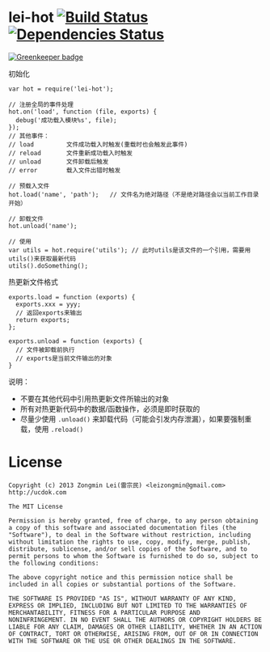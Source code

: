 lei-hot [![Build Status](https://secure.travis-ci.org/leizongmin/node-lei-hot.png?branch=master)](http://travis-ci.org/leizongmin/node-lei-hot) [![Dependencies Status](https://david-dm.org/leizongmin/node-lei-hot.png)](http://david-dm.org/leizongmin/node-lei-hot)
=======

[![Greenkeeper badge](https://badges.greenkeeper.io/leizongmin/node-lei-hot.svg)](https://greenkeeper.io/)


初始化

```
var hot = require('lei-hot');

// 注册全局的事件处理
hot.on('load', function (file, exports) {
  debug('成功载入模块%s', file);
});
// 其他事件：
// load         文件成功载入时触发(重载时也会触发此事件)
// reload       文件重新成功载入时触发
// unload       文件卸载后触发
// error        载入文件出错时触发

// 预载入文件
hot.load('name', 'path');   // 文件名为绝对路径（不是绝对路径会以当前工作目录开始）

// 卸载文件
hot.unload('name');

// 使用
var utils = hot.require('utils'); // 此时utils是该文件的一个引用，需要用utils()来获取最新代码
utils().doSomething();
```

热更新文件格式

```
exports.load = function (exports) {
  exports.xxx = yyy;
  // 返回exports来输出
  return exports;
};

exports.unload = function (exports) {
  // 文件被卸载前执行
  // exports是当前文件输出的对象
}
```

说明：

* 不要在其他代码中引用热更新文件所输出的对象
* 所有对热更新代码中的数据/函数操作，必须是即时获取的
* 尽量少使用 `.unload()` 来卸载代码（可能会引发内存泄漏），如果要强制重载，使用 `.reload()`


License
========

```
Copyright (c) 2013 Zongmin Lei(雷宗民) <leizongmin@gmail.com>
http://ucdok.com

The MIT License

Permission is hereby granted, free of charge, to any person obtaining
a copy of this software and associated documentation files (the
"Software"), to deal in the Software without restriction, including
without limitation the rights to use, copy, modify, merge, publish,
distribute, sublicense, and/or sell copies of the Software, and to
permit persons to whom the Software is furnished to do so, subject to
the following conditions:

The above copyright notice and this permission notice shall be
included in all copies or substantial portions of the Software.

THE SOFTWARE IS PROVIDED "AS IS", WITHOUT WARRANTY OF ANY KIND,
EXPRESS OR IMPLIED, INCLUDING BUT NOT LIMITED TO THE WARRANTIES OF
MERCHANTABILITY, FITNESS FOR A PARTICULAR PURPOSE AND
NONINFRINGEMENT. IN NO EVENT SHALL THE AUTHORS OR COPYRIGHT HOLDERS BE
LIABLE FOR ANY CLAIM, DAMAGES OR OTHER LIABILITY, WHETHER IN AN ACTION
OF CONTRACT, TORT OR OTHERWISE, ARISING FROM, OUT OF OR IN CONNECTION
WITH THE SOFTWARE OR THE USE OR OTHER DEALINGS IN THE SOFTWARE.
```